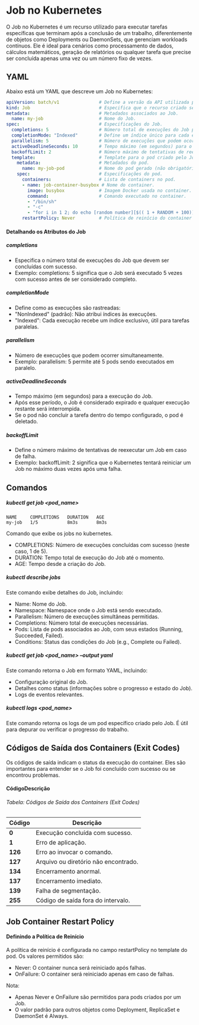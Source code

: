 # Job no Kubernetes

O Job no Kubernetes é um recurso utilizado para executar tarefas específicas que terminam após a conclusão de um trabalho, diferentemente de objetos como Deployments ou DaemonSets, que gerenciam workloads contínuos. Ele é ideal para cenários como processamento de dados, cálculos matemáticos, geração de relatórios ou qualquer tarefa que precise ser concluída apenas uma vez ou um número fixo de vezes.

## YAML 

Abaixo está um YAML que descreve um Job no Kubernetes:
```yaml
apiVersion: batch/v1               # Define a versão da API utilizada para Jobs.
kind: Job                          # Especifica que o recurso criado será um Job.
metadata:                          # Metadados associados ao Job.
  name: my-job                     # Nome do Job.
spec:                              # Especificações do Job.
  completions: 5                   # Número total de execuções do Job para serem concluídas com sucesso.
  completionMode: "Indexed"        # Define um índice único para cada execução do Job.
  parallelism: 5                   # Número de execuções que podem ocorrer simultaneamente.
  activeDeadlineSeconds: 10        # Tempo máximo (em segundos) para o Job ser concluído.
  backoffLimit: 2                  # Número máximo de tentativas de reexecutar um Job em falha.
  template:                        # Template para o pod criado pelo Job.
    metadata:                      # Metadados do pod.
      name: my-job-pod             # Nome do pod gerado (não obrigatório).
    spec:                          # Especificações do pod.
      containers:                  # Lista de containers no pod.
      - name: job-container-busybox # Nome do container.
        image: busybox             # Imagem Docker usada no container.
        command:                   # Comando executado no container.
        - "/bin/sh"
        - "-c"
        - "for i in 1 2; do echo [random number][$(( 1 + RANDOM + 100))]; done"
      restartPolicy: Never         # Política de reinício do container (Nunca reiniciar).
```

#### Detalhando os Atributos do Job
##### completions
 - Especifica o número total de execuções do Job que devem ser concluídas com sucesso.
 - Exemplo: completions: 5 significa que o Job será executado 5 vezes com sucesso antes de ser considerado completo.
##### completionMode
 - Define como as execuções são rastreadas:
 - "NonIndexed" (padrão): Não atribui índices às execuções.
 - "Indexed": Cada execução recebe um índice exclusivo, útil para tarefas paralelas.
##### parallelism
 - Número de execuções que podem ocorrer simultaneamente.
 - Exemplo: parallelism: 5 permite até 5 pods sendo executados em paralelo.
##### activeDeadlineSeconds
 - Tempo máximo (em segundos) para a execução do Job.
 - Após esse período, o Job é considerado expirado e qualquer execução restante será interrompida.
 - Se o pod não concluir a tarefa dentro do tempo configurado, o pod é deletado.
##### backoffLimit
 - Define o número máximo de tentativas de reexecutar um Job em caso de falha.
 - Exemplo: backoffLimit: 2 significa que o Kubernetes tentará reiniciar um Job no máximo duas vezes após uma falha.

## Comandos

##### kubectl get job <pod_name>
```
NAME     COMPLETIONS   DURATION   AGE
my-job   1/5           8m3s       8m3s
```
Comando que exibe os jobs no kubernetes.
 - COMPLETIONS: Número de execuções concluídas com sucesso (neste caso, 1 de 5).
 - DURATION: Tempo total de execução do Job até o momento.
 - AGE: Tempo desde a criação do Job.

##### kubectl describe jobs

Este comando exibe detalhes do Job, incluindo:
 - Name: Nome do Job.
 - Namespace: Namespace onde o Job está sendo executado.
 - Parallelism: Número de execuções simultâneas permitidas.
 - Completions: Número total de execuções necessárias.
 - Pods: Lista de pods associados ao Job, com seus estados (Running, Succeeded, Failed).
 - Conditions: Status das condições do Job (e.g., Complete ou Failed).

##### kubectl get job <pod_name> –output yaml

Este comando retorna o Job em formato YAML, incluindo:
 - Configuração original do Job.
 - Detalhes como status (informações sobre o progresso e estado do Job).
 - Logs de eventos relevantes.

##### kubectl logs <pod_name>

Este comando retorna os logs de um pod específico criado pelo Job. É útil para depurar ou verificar o progresso do trabalho.

## Códigos de Saída dos Containers (Exit Codes)

Os códigos de saída indicam o status da execução do container. Eles são importantes para entender se o Job foi concluído com sucesso ou se encontrou problemas.

#### CódigoDescrição
###### Tabela: Códigos de Saída dos Containers (Exit Codes)

| **Código** | **Descrição**                          |
|------------|----------------------------------------|
| **0**      | Execução concluída com sucesso.        |
| **1**      | Erro de aplicação.                    |
| **126**    | Erro ao invocar o comando.            |
| **127**    | Arquivo ou diretório não encontrado.   |
| **134**    | Encerramento anormal.                 |
| **137**    | Encerramento imediato.                |
| **139**    | Falha de segmentação.                 |
| **255**    | Código de saída fora do intervalo.    |

## Job Container Restart Policy

#### Definindo a Política de Reinício

A política de reinício é configurada no campo restartPolicy no template do pod. Os valores permitidos são:
 - Never: O container nunca será reiniciado após falhas.
 - OnFailure: O container será reiniciado apenas em caso de falhas.

Nota:
 - Apenas Never e OnFailure são permitidos para pods criados por um Job.
 - O valor padrão para outros objetos como Deployment, ReplicaSet e DaemonSet é Always.

